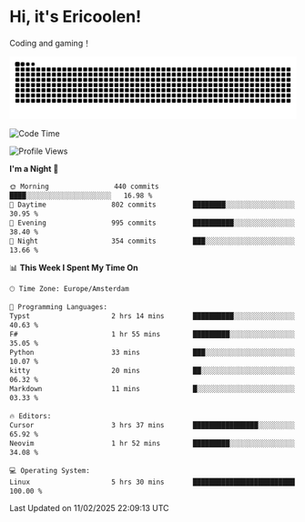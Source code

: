 # Hi, it's Ericoolen!
Coding and gaming！

<picture>
  <source media="(prefers-color-scheme: dark)" srcset="https://raw.githubusercontent.com/Eric-Song-Nop/Eric-Song-Nop/output/github-contribution-grid-snake-dark.svg">
  <source media="(prefers-color-scheme: light)" srcset="https://raw.githubusercontent.com/Eric-Song-Nop/Eric-Song-Nop/output/github-contribution-grid-snake.svg">
  <img alt="github contribution grid snake animation" src="https://raw.githubusercontent.com/Eric-Song-Nop/Eric-Song-Nop/output/github-contribution-grid-snake.svg">
</picture>

<!--START_SECTION:waka-->
![Code Time](http://img.shields.io/badge/Code%20Time-1%2C769%20hrs%2018%20mins-blue)

![Profile Views](http://img.shields.io/badge/Profile%20Views-8-blue)

**I'm a Night 🦉** 

```text
🌞 Morning                440 commits         ████░░░░░░░░░░░░░░░░░░░░░   16.98 % 
🌆 Daytime                802 commits         ████████░░░░░░░░░░░░░░░░░   30.95 % 
🌃 Evening                995 commits         ██████████░░░░░░░░░░░░░░░   38.40 % 
🌙 Night                  354 commits         ███░░░░░░░░░░░░░░░░░░░░░░   13.66 % 
```


📊 **This Week I Spent My Time On** 

```text
🕑︎ Time Zone: Europe/Amsterdam

💬 Programming Languages: 
Typst                    2 hrs 14 mins       ██████████░░░░░░░░░░░░░░░   40.63 % 
F#                       1 hr 55 mins        █████████░░░░░░░░░░░░░░░░   35.05 % 
Python                   33 mins             ███░░░░░░░░░░░░░░░░░░░░░░   10.07 % 
kitty                    20 mins             ██░░░░░░░░░░░░░░░░░░░░░░░   06.32 % 
Markdown                 11 mins             █░░░░░░░░░░░░░░░░░░░░░░░░   03.33 % 

🔥 Editors: 
Cursor                   3 hrs 37 mins       ████████████████░░░░░░░░░   65.92 % 
Neovim                   1 hr 52 mins        █████████░░░░░░░░░░░░░░░░   34.08 % 

💻 Operating System: 
Linux                    5 hrs 30 mins       █████████████████████████   100.00 % 
```


 Last Updated on 11/02/2025 22:09:13 UTC
<!--END_SECTION:waka-->
